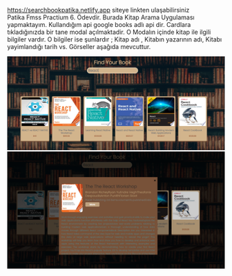 https://searchbookpatika.netlify.app siteye linkten ulaşabilirsiniz<br/>
Patika Fmss Practium 6. Ödevdir. Burada Kitap Arama Uygulaması yapmaktayım. 
Kullandığım api google books adlı api dir. Cardlara tıkladığınızda bir tane modal açılmaktadir. 
O Modalın içinde kitap ile ilgili bilgiler vardır. O bilgiler ise şunlardır ; Kitap adı , Kitabın yazarının adı, Kitabı yayimlandığı tarih vs. 
Görseller aşağıda mevcuttur. 

<img src="./src/components/birinciresim.png" alt="img"/>
<img src="./src/components/ikinciresim.png" alt="imgTwo"/>

